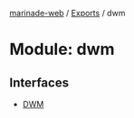 [marinade-web](../README.md) / [Exports](../modules.md) / dwm

# Module: dwm

## Interfaces

- [DWM](../interfaces/dwm.DWM.md)
